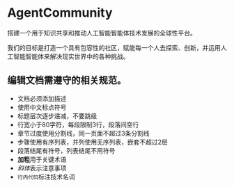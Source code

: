 # AgentCommunity

搭建一个用于知识共享和推动人工智能智能体技术发展的全球性平台。

我们的目标是打造一个具有包容性的社区，赋能每一个人去探索、创新，并运用人工智能智能体来解决现实世界中的各种挑战。



## 编辑文档需遵守的相关规范。

- 文档必须添加描述
- 使用中文标点符号
- 标题层次逐步递减，不要跳级
- 行宽小于80字符，每段限制3行，段落间空行
- 章节过度使用分割线，同一页面不超过3条分割线
- 步骤使用有序列表，并列使用无序列表，嵌套不超过2层
- 段落结尾有符号，列表结尾不用符号
- **加粗**用于关键术语
- *斜体*表示注意事项
- `行内代码`标注技术名词

